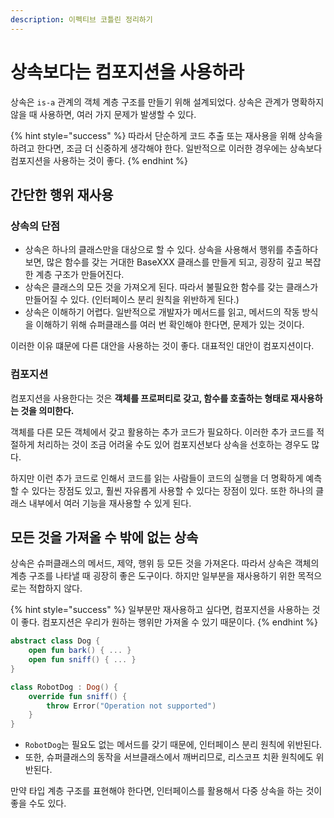 ```yaml
---
description: 이펙티브 코틀린 정리하기
---
```


# 상속보다는 컴포지션을 사용하라 

상속은 `is-a` 관계의 객체 계층 구조를 만들기 위해 설계되었다. 상속은 관계가 명확하지 않을 때 사용하면, 여러 가지 문제가 발생할 수 있다.

{% hint style="success" %}
따라서 단순하게 코드 추출 또는 재사용을 위해 상속을 하려고 한다면, 조금 더 신중하게 생각해야 한다. 일반적으로 이러한 경우에는 상속보다 컴포지션을 사용하는 것이 좋다.
{% endhint %}

## 간단한 행위 재사용

### 상속의 단점

- 상속은 하나의 클래스만을 대상으로 할 수 있다. 상속을 사용해서 행위를 추출하다 보면, 많은 함수를 갖는 거대한 BaseXXX 클래스를 만들게 되고, 굉장히 깊고 복잡한 계층 구조가 만들어진다.
- 상속은 클래스의 모든 것을 가져오게 된다. 따라서 불필요한 함수를 갖는 클래스가 만들어질 수 있다. (인터페이스 분리 원칙을 위반하게 된다.)
- 상속은 이해하기 어렵다. 일반적으로 개발자가 메서드를 읽고, 메서드의 작동 방식을 이해하기 위해 슈퍼클래스를 여러 번 확인해야 한다면, 문제가 있는 것이다.


이러한 이유 떄문에 다른 대안을 사용하는 것이 좋다. 대표적인 대안이 컴포지션이다. 

### 컴포지션

컴포지션을 사용한다는 것은 **객체를 프로퍼티로 갖고, 함수를 호출하는 형태로 재사용하는 것을 의미한다.**

객체를 다른 모든 객체에서 갖고 활용하는 추가 코드가 필요하다. 이러한 추가 코드를 적절하게 처리하는 것이 조금 어려울 수도 있어 컴포지션보다 상속을 선호하는 경우도 많다.

하지만 이런 추가 코드로 인해서 코드를 읽는 사람들이 코드의 실행을 더 명확하게 예측할 수 있다는 장점도 있고, 훨씬 자유롭게 사용할 수 있다는 장점이 있다. 또한 하나의 클래스 내부에서 여러 기능을 재사용할 수 있게 된다.

## 모든 것을 가져올 수 밖에 없는 상속

상속은 슈퍼클래스의 메서드, 제약, 행위 등 모든 것을 가져온다. 따라서 상속은 객체의 계층 구조를 나타낼 때 굉장히 좋은 도구이다. 하지만 일부분을 재사용하기 위한 목적으로는 적합하지 않다. 

{% hint style="success" %}
일부분만 재사용하고 싶다면, 컴포지션을 사용하는 것이 좋다. 컴포지션은 우리가 원하는 행위만 가져올 수 있기 때문이다.
{% endhint %}

```kotlin
abstract class Dog {
    open fun bark() { ... }
    open fun sniff() { ... }
}

class RobotDog : Dog() {
    override fun sniff() {
        throw Error("Operation not supported")
    }
}
```
- `RobotDog`는 필요도 없는 메서드를 갖기 때문에, 인터페이스 분리 원칙에 위반된다.
- 또한, 슈퍼클래스의 동작을 서브클래스에서 깨버리므로, 리스코프 치환 원칙에도 위반된다.

만약 타입 계층 구조를 표현해야 한다면, 인터페이스를 활용해서 다중 상속을 하는 것이 좋을 수도 있다.

